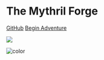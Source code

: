 

# **The Mythril Forge**

[GitHub](https://github.com/noltron000/mythril-forge/)
[Begin Adventure](#welcome-traveler)

![](slanted-gradient.svg)

![color](#f0f0f0)